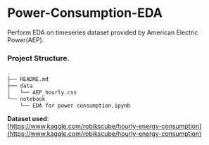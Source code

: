 # Power-Consumption-EDA
Perform EDA on timeseries dataset provided by American Electric Power(AEP).

### Project Structure. 
```bash
.
├── README.md
├── data
│   └── AEP_hourly.csv
└── notebook
    └── EDA for power consumption.ipynb
```

**Dataset used**:  
[https://www.kaggle.com/robikscube/hourly-energy-consumption](https://www.kaggle.com/robikscube/hourly-energy-consumption)
